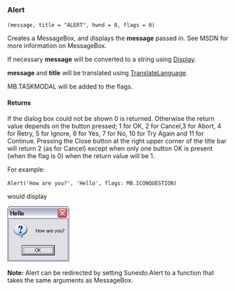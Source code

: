 ### Alert

``` suneido
(message, title = "ALERT", hwnd = 0, flags = 0)
```

Creates a MessageBox, and displays the **message** passed in. See MSDN for more information on MessageBox.

If necessary **message** will be converted to a string using [Display](<../../Language/Reference/Display.md>).

**message** and **title** will be translated using [TranslateLanguage](<../../Language/Reference/TranslateLanguage.md>).

MB.TASKMODAL will be added to the flags.

#### Returns

If the dialog box could not be shown 0 is returned. Otherwise the return value depends on the button pressed; 1 for OK, 2 for Cancel,3 for Abort, 4 for Retry, 5 for Ignore, 6 for Yes, 7 for No, 10 for Try Again and 11 for Continue. Pressing the Close button at the right upper corner of the title bar will return 2 (as for Cancel) except when only one button OK is present (when the flag is 0) when the return value will be 1.

For example:

``` suneido
Alert('How are you?', 'Hello', flags: MB.ICONQUESTION)
```

would display

![](<../../res/alert.png>)

**Note:** Alert can be redirected by setting Suneido.Alert to a function that takes the same arguments as MessageBox.